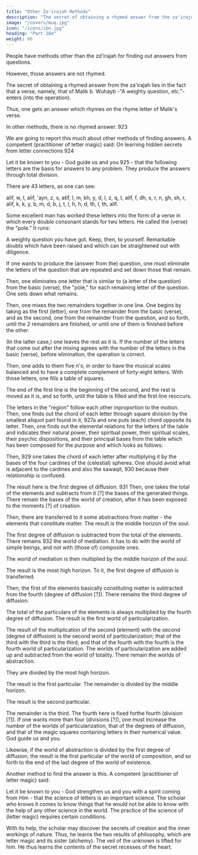 ```yaml
---
title: "Other Za'irajah Methods"
description: "The secret of obtaining a rhymed answer from the za'irajah lies in the fact that a verse, namely, that of Malik b. Wuhayb -A weighty question, etc- enters (into the operation)"
image: "/covers/muq.jpg"
icon: "/icons/ibn.jpg"
heading: "Part 28e"
weight: 86
---
```



People have methods other than the zd'irajah for finding out answers from questions. 

However, those answers are not rhymed.

The secret of obtaining a rhymed answer from the za'irajah lies in the fact that a verse, namely, that of Malik b. Wuhayb -"A weighty question, etc."- enters (into the operation). 

Thus, one gets an answer which rhymes on the rhyme letter of Malik's verse. 

In other methods, there is no rhymed answer. 923 

We are going to report this much about other methods of finding answers. A competent (practitioner of letter magic) said:
On learning hidden secrets from letter connections 924 

Let it be known to you - God guide us and you 925 - that the following letters are the basis for answers to any problem. They produce the answers through total division. 

<!-- 926  -->

There are 43 letters, as one can see:

alif, w, l, alif, 'ayn, z, s, atif, l, m, kh, y, d, l, z, q, t, alif,
f, dh, s, r, n, gh, sh, r, alif, k, k, y, b, m, d, b, j, t, l, h,
h, d, th, l, th, alif.

Some excellent man has worked these letters into the form of a verse in which every double consonant stands for two letters. He called the (verse) the "pole." It runs:

A weighty question you have got. Keep, then, to yourself. Remarkable doubts which have been raised and which can be straightened out with diligence.

 <!-- 927 -->

If one wants to produce the (answer from the) question, one must eliminate the letters of the question that are repeated and set down those that remain. 

Then, one eliminates one letter that is similar to (a letter of the question) from the basic (verse), the "pole," for each remaining letter of the question. One sets down what remains. 

Then, one mixes the two remainders together in one line. One begins by taking as the first (letter), one from the remainder from the basic (verse), and as the second, one from the remainder from the question, and so forth, until the 2 remainders are finished, or until one of them is finished before the other. 

(In the latter case,) one leaves the rest as it is. If the number of the letters that come out after the mixing agrees with the number of the letters in the basic (verse), before elimination, the operation is correct. 

Then, one adds to them five n's, in order to have the musical scales balanced and to have a complete complement of forty-eight letters. With those letters, one fills a table of squares. 

The end of the first line is the beginning of the second, and the rest is moved as it is, and so forth, until the table is filled and the first line reoccurs. 

The letters in the "region" follow each other inproportion to the motion. Then, one finds out the chord of each letter through square division by the smallest aliquot part found in it, 927a and one puts (each) chord opposite its letter. Then, one finds out the elemental relations for the letters of the table and indicates their natural power, their spiritual power, their spiritual scales, their psychic dispositions, and their principal bases from the table which has been composed for the purpose and which looks as follows: 

<!-- Bases
300 60
100
3
900 80 6
40 5
500
4
20 5
1000 100
200
300
400
500
600
700
800
900
Dispositions
Scales
Powers
80
7 1000 900[?]
1 500 10
800 70
9
400 30 7 200 20
200 80 400
40 2 700[?] 90
20
7
10 9
90
100 10
2
90
8
10 1 w Dispositions Results
20 2
Scales t
30 3 Principal Base k Powers
40 4
50 5
60 6
70 7
80 8
90 9
4 b
5 j
5 d
4 h
w
z -->

Then, 929 one takes the chord of each letter after multiplying it by the bases of the four cardines of the (celestial) spheres. One should avoid what is adjacent to the cardines and also the sawaqit, 930 because their relationship is confused. 

The result here is the first degree of diffusion. 931 Then, one takes the total of the elements and subtracts from it [?] the bases of the generated things. There remain the bases of the world of creation, after it has been exposed to the moments [?] of creation. 

Then, there are transferred to it some abstractions from matter - the elements that constitute matter. The result is the middle horizon of the soul. 

The first degree of diffusion is subtracted from the total of the elements. There remains 932 the world of mediation. It has to do with the world of simple beings, and not with (those of) composite ones.

The world of mediation is then multiplied by the middle horizon of the soul.

The result is the most high horizon. To it, the first degree of diffusion is transferred.

Then, the first of the elements basically constituting matter is subtracted from the fourth (degree of diffusion [?]). There remains the third degree of diffusion. 

The total of the particulars of the elements is always multiplied by the fourth degree of diffusion. The result is the first world of particularization. 

The result of the multiplication of the second (element) with the second (degree of diffusion) is the second world of particularization; that of the third with the third is the third; and that of the fourth with the fourth is the fourth world of particularization. The worlds of particularization are added up and subtracted from the world of totality. There remain the worlds of abstraction. 

They are divided by the most high horizon. 

The result is the first particular. The remainder is divided by the middle horizon. 

The result is the second particular. 

The remainder is the third. The fourth here is fixed forthe fourth (division [?]). If one wants more than four (divisions [?]), one must increase the number of the worlds of particularization, that of the degrees of
diffusion, and that of the magic squares containing letters in their numerical value.
God guide us and you.

Likewise, if the world of abstraction is divided by the first degree of diffusion, the result is the first particular of the world of composition, and so forth to the end of the last degree of the world of existence.


Another method to find the answer is this. A competent (practitioner of letter magic) said:

Let it be known to you - God strengthen us and you with a spirit coming from Him - that the science of letters is an important science. The scholar who knows it comes to know things that he would not be able to know with the help of any other science in the world. The practice of the science of (letter magic) requires certain conditions. 

With its help, the scholar may discover the secrets of creation and the inner workings of nature. Thus, he learns the two results of philosophy, which are letter magic and its sister (alchemy). The veil of the unknown is lifted for him. He thus learns the contents of the secret recesses of the heart. 

